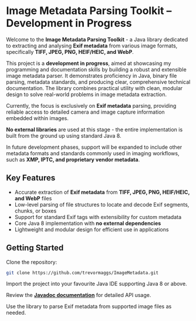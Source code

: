 # Image Metadata Parsing Toolkit – Development in Progress

Welcome to the **Image Metadata Parsing Toolkit** - a Java library dedicated to extracting and analysing **Exif metadata** from various image formats, specifically **TIFF, JPEG, PNG, HEIF/HEIC, and WebP**.

This project is a **development in progress**, aimed at showcasing my programming and documentation skills by building a robust and extensible image metadata parser. It demonstrates proficiency in Java, binary file parsing, metadata standards, and producing clear, comprehensive technical documentation. The library combines practical utility with clean, modular design to solve real-world problems in image metadata extraction.

Currently, the focus is exclusively on **Exif metadata** parsing, providing reliable access to detailed camera and image capture information embedded within images.

**No external libraries** are used at this stage - the entire implementation is built from the ground up using standard Java 8.

In future development phases, support will be expanded to include other metadata formats and standards commonly used in imaging workflows, such as **XMP, IPTC, and proprietary vendor metadata**.

## Key Features

* Accurate extraction of **Exif metadata** from **TIFF, JPEG, PNG, HEIF/HEIC, and WebP** files
* Low-level parsing of file structures to locate and decode Exif segments, chunks, or boxes
* Support for standard Exif tags with extensibility for custom metadata
* Core Java 8 implementation with **no external dependencies**
* Lightweight and modular design for efficient use in applications

## Getting Started

Clone the repository:

```bash
git clone https://github.com/trevormaggs/ImageMetadata.git
```

Import the project into your favourite Java IDE supporting Java 8 or above.

Review the **[Javadoc documentation](https://trevormaggs.github.io/ImageMetadataParser/)** for detailed API usage.

Use the library to parse Exif metadata from supported image files as needed.

